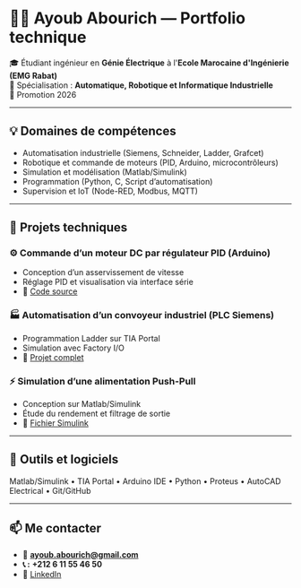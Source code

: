 # 👨‍🔧 Ayoub Abourich — Portfolio technique

🎓 Étudiant ingénieur en **Génie Électrique** à l'**Ecole Marocaine d'Ingénierie (EMG Rabat)**  
🔧 Spécialisation : **Automatique, Robotique et Informatique Industrielle**  
📅 Promotion 2026

---

## 💡 Domaines de compétences
- Automatisation industrielle (Siemens, Schneider, Ladder, Grafcet)
- Robotique et commande de moteurs (PID, Arduino, microcontrôleurs)
- Simulation et modélisation (Matlab/Simulink)
- Programmation (Python, C, Script d’automatisation)
- Supervision et IoT (Node-RED, Modbus, MQTT)

---

## 🚀 Projets techniques

### ⚙️ Commande d’un moteur DC par régulateur PID (Arduino)
- Conception d’un asservissement de vitesse
- Réglage PID et visualisation via interface série
- 🔗 [Code source](./Robotique/PID_Arduino_Moteur_DC)

### 🏭 Automatisation d’un convoyeur industriel (PLC Siemens)
- Programmation Ladder sur TIA Portal
- Simulation avec Factory I/O
- 🔗 [Projet complet](./Automation/Projet_PLC_Siemens)

### ⚡ Simulation d’une alimentation Push-Pull
- Conception sur Matlab/Simulink
- Étude du rendement et filtrage de sortie
- 🔗 [Fichier Simulink](./Energie_Electrique/Simulation_Convertisseur_PushPull)

---

## 🧰 Outils et logiciels
Matlab/Simulink • TIA Portal • Arduino IDE • Python • Proteus • AutoCAD Electrical • Git/GitHub

---

## 📫 Me contacter
- 📧 **ayoub.abourich@gmail.com**
- **📞 :** **+212 6 11 55 46 50**
- 🔗 [LinkedIn](https://www.linkedin.com/in/ayoub-abourich-9a056b306/)
